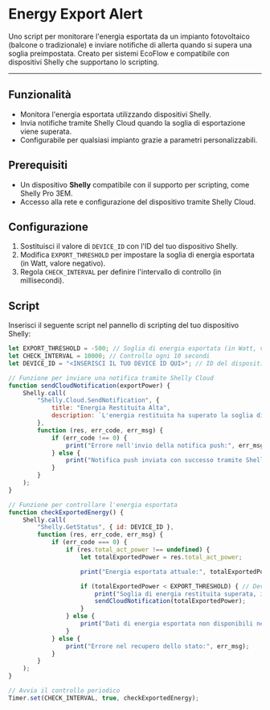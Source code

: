# Energy Export Alert

Uno script per monitorare l'energia esportata da un impianto fotovoltaico (balcone o tradizionale) e inviare notifiche di allerta quando si supera una soglia preimpostata. Creato per sistemi EcoFlow e compatibile con dispositivi Shelly che supportano lo scripting.

---

## Funzionalità
- Monitora l'energia esportata utilizzando dispositivi Shelly.
- Invia notifiche tramite Shelly Cloud quando la soglia di esportazione viene superata.
- Configurabile per qualsiasi impianto grazie a parametri personalizzabili.

## Prerequisiti
- Un dispositivo **Shelly** compatibile con il supporto per scripting, come Shelly Pro 3EM.
- Accesso alla rete e configurazione del dispositivo tramite Shelly Cloud.

## Configurazione
1. Sostituisci il valore di `DEVICE_ID` con l'ID del tuo dispositivo Shelly.
2. Modifica `EXPORT_THRESHOLD` per impostare la soglia di energia esportata (in Watt, valore negativo).
3. Regola `CHECK_INTERVAL` per definire l'intervallo di controllo (in millisecondi).

## Script
Inserisci il seguente script nel pannello di scripting del tuo dispositivo Shelly:

```javascript
let EXPORT_THRESHOLD = -500; // Soglia di energia esportata (in Watt, valore negativo)
let CHECK_INTERVAL = 10000; // Controllo ogni 10 secondi
let DEVICE_ID = "<INSERISCI IL TUO DEVICE ID QUI>"; // ID del dispositivo Shelly

// Funzione per inviare una notifica tramite Shelly Cloud
function sendCloudNotification(exportPower) {
    Shelly.call(
        "Shelly.Cloud.SendNotification", {
            title: "Energia Restituita Alta",
            description: `L'energia restituita ha superato la soglia di ${Math.abs(EXPORT_THRESHOLD)} W.\nEnergia attuale: ${Math.abs(exportPower)} W`
        },
        function (res, err_code, err_msg) {
            if (err_code !== 0) {
                print("Errore nell'invio della notifica push:", err_msg);
            } else {
                print("Notifica push inviata con successo tramite Shelly Cloud.");
            }
        }
    );
}

// Funzione per controllare l'energia esportata
function checkExportedEnergy() {
    Shelly.call(
        "Shelly.GetStatus", { id: DEVICE_ID },
        function (res, err_code, err_msg) {
            if (err_code === 0) {
                if (res.total_act_power !== undefined) {
                    let totalExportedPower = res.total_act_power;

                    print("Energia esportata attuale:", totalExportedPower);

                    if (totalExportedPower < EXPORT_THRESHOLD) { // Deve essere inferiore alla soglia
                        print("Soglia di energia restituita superata, invio notifica.");
                        sendCloudNotification(totalExportedPower);
                    }
                } else {
                    print("Dati di energia esportata non disponibili nella risposta:", JSON.stringify(res));
                }
            } else {
                print("Errore nel recupero dello stato:", err_msg);
            }
        }
    );
}

// Avvia il controllo periodico
Timer.set(CHECK_INTERVAL, true, checkExportedEnergy);
